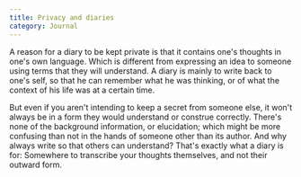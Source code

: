 ```yaml
---
title: Privacy and diaries
category: Journal
---
```


A reason for a diary to be kept private is that it contains one's
thoughts in one's own language.  Which is different from expressing an
idea to someone using terms that they will understand.  A diary is
mainly to write back to one's self, so that he can remember what he was
thinking, or of what the context of his life was at a certain time.

But even if you aren't intending to keep a secret from someone else, it
won't always be in a form they would understand or construe correctly.
There's none of the background information, or elucidation; which might
be more confusing than not in the hands of someone other than its
author.  And why always write so that others can understand?  That's
exactly what a diary is for: Somewhere to transcribe your thoughts
themselves, and not their outward form.


